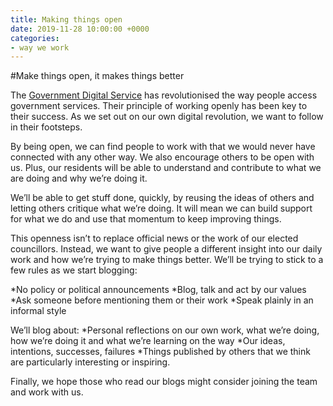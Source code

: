 ```yaml
---
title: Making things open
date: 2019-11-28 10:00:00 +0000
categories: 
- way we work
---
```


#Make things open, it makes things better

The [Government Digital Service](https://www.gov.uk/guidance/government-design-principles#tenth) has revolutionised the way people access government services. Their principle of working openly has been key to their success. As we set out on our own digital revolution, we want to follow in their footsteps. 

By being open, we can find people to work with that we would never have connected with any other way. We also encourage others to be open with us. Plus, our residents will be able to understand and contribute to what we are doing and why we’re doing it. 

We’ll be able to get stuff done, quickly, by reusing the ideas of others and letting others critique what we’re doing. It will mean we can build support for what we do and use that momentum to keep improving things. 

This openness isn’t to replace official news or the work of our elected councillors. Instead, we want to give people a different insight into our daily work and how we’re trying to make things better. We’ll be trying to stick to a few rules as we start blogging: 

*No policy or political announcements 
*Blog, talk and act by our values 
*Ask someone before mentioning them or their work 
*Speak plainly in an informal style 

We’ll blog about: 
*Personal reflections on our own work, what we’re doing, how we’re doing it and what we’re learning on the way 
*Our ideas, intentions, successes, failures 
*Things published by others that we think are particularly interesting or inspiring. 

Finally, we hope those who read our blogs might consider joining the team and work with us.
